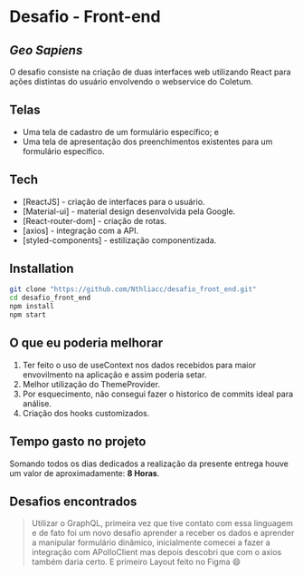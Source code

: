 # Desafio - Front-end
## _Geo Sapiens_

O desafio consiste na criação de duas interfaces web utilizando React para ações distintas do usuário envolvendo o webservice do Coletum.

## Telas

- Uma tela de cadastro de um formulário específico; e
- Uma tela de apresentação dos preenchimentos existentes para um formulário específico.

## Tech

- [ReactJS] - criação de interfaces para o usuário.
- [Material-ui] - material design desenvolvida pela Google.
- [React-router-dom] - criação de rotas.
- [axios] - integração com a API.
- [styled-components] - estilização componentizada.

## Installation


```sh
git clone "https://github.com/Nthliacc/desafio_front_end.git"
cd desafio_front_end
npm install
npm start
```

## O que eu poderia melhorar

1. Ter feito o uso de useContext nos dados recebidos para maior envovilmento na aplicação e assim poderia setar. 
2. Melhor utilização do ThemeProvider.
3. Por esquecimento, não consegui fazer o historico de commits ideal para análise.
4. Criação dos hooks customizados.

## Tempo gasto no projeto

Somando todos os dias dedicados a realização da presente entrega houve um valor de aproximadamente: **8 Horas**.

## Desafios encontrados


> Utilizar o GraphQL, primeira vez que tive contato com essa linguagem e 
> de fato foi um novo desafio aprender a receber os dados e aprender a manipular formulário dinâmico,
> inicialmente comecei a fazer a integração com APolloClient mas depois descobri que com o axios também
> daria certo. E primeiro Layout feito no Figma 😄 